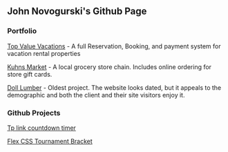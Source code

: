 ## John Novogurski's Github Page



### Portfolio

[Top Value Vacations](https://www.topvaluevacations.com) - A full Reservation, Booking, and payment system for vacation rental properties

[Kuhns Market](https://www.kuhnsmarket.com) - A local grocery store chain.  Includes online ordering for store gift cards.

[Doll Lumber](https://www.dolllumber.com) - Oldest project.  The website looks dated, but it appeals to the demographic and both the client and their site visitors enjoy it.


### Github Projects

[Tp link countdown timer](https://github.com/jnovo22/tplink-countdown-timer)

[Flex CSS Tournament Bracket](https://github.com/jnovo22/tournament-bracket)